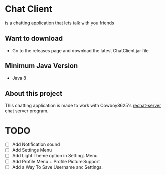 # Chat Client

is a chatting application that lets talk with you friends

## Want to download
* Go to the releases page and download the latest ChatClient.jar file

## Minimum Java Version
* Java 8

## About this project
This chatting application is made to work with Cowboy8625's [rechat-server](https://github.com/cowboy8625/rechat-server) chat server program.

# TODO
- [ ] Add Notification sound
- [ ] Add Settings Menu
- [ ] Add Light Theme option in Settings Menu
- [ ] Add Profile Menu + Profile Picture Support
- [ ] Add a Way To Save Username and Settings.
